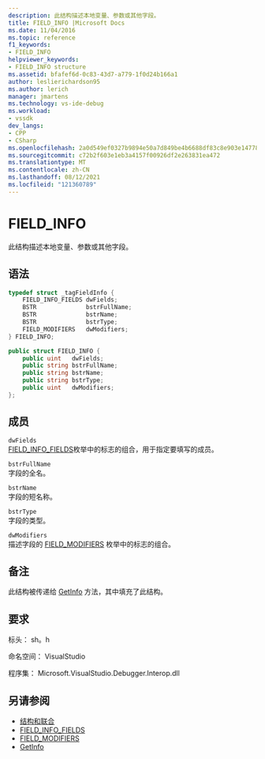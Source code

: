 ```yaml
---
description: 此结构描述本地变量、参数或其他字段。
title: FIELD_INFO |Microsoft Docs
ms.date: 11/04/2016
ms.topic: reference
f1_keywords:
- FIELD_INFO
helpviewer_keywords:
- FIELD_INFO structure
ms.assetid: bfafef6d-0c83-43d7-a779-1f0d24b166a1
author: leslierichardson95
ms.author: lerich
manager: jmartens
ms.technology: vs-ide-debug
ms.workload:
- vssdk
dev_langs:
- CPP
- CSharp
ms.openlocfilehash: 2a0d549ef0327b9894e50a7d849be4b6688df83c8e903e14778b3827f7e82f2d
ms.sourcegitcommit: c72b2f603e1eb3a4157f00926df2e263831ea472
ms.translationtype: MT
ms.contentlocale: zh-CN
ms.lasthandoff: 08/12/2021
ms.locfileid: "121360789"
---
```

# <a name="field_info"></a>FIELD_INFO
此结构描述本地变量、参数或其他字段。

## <a name="syntax"></a>语法

```cpp
typedef struct _tagFieldInfo {
    FIELD_INFO_FIELDS dwFields;
    BSTR              bstrFullName;
    BSTR              bstrName;
    BSTR              bstrType;
    FIELD_MODIFIERS   dwModifiers;
} FIELD_INFO;
```

```csharp
public struct FIELD_INFO {
    public uint   dwFields;
    public string bstrFullName;
    public string bstrName;
    public string bstrType;
    public uint   dwModifiers;
};
```

## <a name="members"></a>成员
`dwFields`\
[FIELD_INFO_FIELDS](../../../extensibility/debugger/reference/field-info-fields.md)枚举中的标志的组合，用于指定要填写的成员。

`bstrFullName`\
字段的全名。

`bstrName`\
字段的短名称。

`bstrType`\
字段的类型。

`dwModifiers`\
描述字段的 [FIELD_MODIFIERS](../../../extensibility/debugger/reference/field-modifiers.md) 枚举中的标志的组合。

## <a name="remarks"></a>备注
此结构被传递给 [GetInfo](../../../extensibility/debugger/reference/idebugfield-getinfo.md) 方法，其中填充了此结构。

## <a name="requirements"></a>要求
标头： sh。h

命名空间： VisualStudio

程序集： Microsoft.VisualStudio.Debugger.Interop.dll

## <a name="see-also"></a>另请参阅
- [结构和联合](../../../extensibility/debugger/reference/structures-and-unions.md)
- [FIELD_INFO_FIELDS](../../../extensibility/debugger/reference/field-info-fields.md)
- [FIELD_MODIFIERS](../../../extensibility/debugger/reference/field-modifiers.md)
- [GetInfo](../../../extensibility/debugger/reference/idebugfield-getinfo.md)
